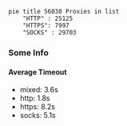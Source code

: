 
```mermaid
pie title 56030 Proxies in list
    "HTTP" : 25125
    "HTTPS": 7997
    "SOCKS" : 29703
```

### Some Info
#### Average Timeout

- mixed: 3.6s
- http: 1.8s
- https: 8.2s
- socks: 5.1s